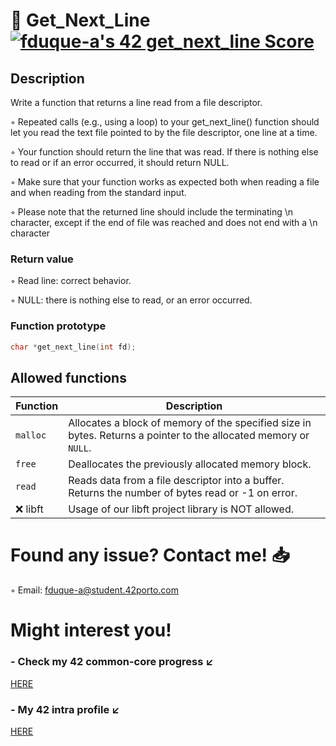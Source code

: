 # 📖 Get_Next_Line [![fduque-a's 42 get_next_line Score](https://badge42.vercel.app/api/v2/cli4i2e8c001108jt19bvwefz/project/3083130)](https://github.com/JaeSeoKim/badge42)

## Description

Write a function that returns a line read from a file descriptor.

◦ Repeated calls (e.g., using a loop) to your get_next_line() function should let you read the text file pointed to by the file descriptor, one line at a time.

◦ Your function should return the line that was read. If there is nothing else to read or if an error occurred, it should return NULL.

◦ Make sure that your function works as expected both when reading a file and when reading from the standard input.

◦ Please note that the returned line should include the terminating \n character, except if the end of file was reached and does not end with a \n character

### Return value

◦ Read line: correct behavior.

◦ NULL: there is nothing else to read, or an error occurred.

### Function prototype

```C
char *get_next_line(int fd);
```

## Allowed functions

| Function  | Description                                                                                                    |
|-----------|----------------------------------------------------------------------------------------------------------------|
| `malloc`  | Allocates a block of memory of the specified size in bytes. Returns a pointer to the allocated memory or `NULL`.|
| `free`    | Deallocates the previously allocated memory block.                                                              |
| `read`    | Reads data from a file descriptor into a buffer. Returns the number of bytes read or -1 on error.             |
| :x: libft | Usage of our libft project library is NOT allowed.                                                              |

# Found any issue? Contact me! 📥

◦ Email: fduque-a@student.42porto.com

# Might interest you!

### - Check my 42 common-core progress ↙️

[HERE](https://github.com/fduquea/42cursus)

### - My 42 intra profile ↙️
[HERE](https://profile.intra.42.fr/users/fduque-a)
